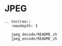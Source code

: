 # JPEG

```{eval-rst}
.. toctree::
   :maxdepth: 3

   jpeg_decode/README_zh
   jpeg_encode/README_zh

```
